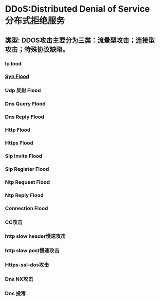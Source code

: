 # DDoS:Distributed Denial of Service 分布式拒绝服务

## 类型: DDOS攻击主要分为三类：流量型攻击；连接型攻击；特殊协议缺陷。

### Ip lood
### [ Syn Flood ](synFlood.md)
### Udp 反射 Flood
### Dns Query Flood
### Dns Reply Flood
### Http Flood
### Https Flood
### Sip Invite Flood
### Sip Register Flood
### Ntp Request Flood
### Ntp Reply Flood
### Connection Flood
### CC攻击
### http slow header慢速攻击
### http slow post慢速攻击
### Https-ssl-dos攻击
### Dns NX攻击
### Dns 投毒
